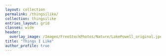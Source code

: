 ```yaml
---
layout: collection
permalink: /thingsilike/
collection: thingsilike
entries_layout: grid
classes: wide
header:
  overlay_image: /Images/FreeStockPhotos/Nature/LakePowell_original.jpeg
title: "Things I Like"
author_profile: true
---
```

